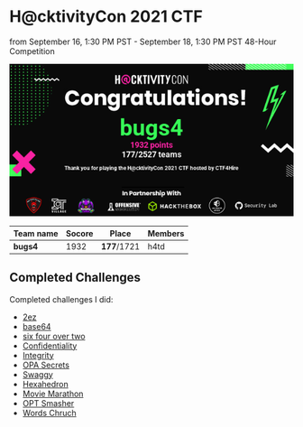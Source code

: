 # H@cktivityCon 2021 CTF
from September 16, 1:30 PM PST - September 18, 1:30 PM PST
48-Hour Competition

![Certificate](Certificate.png)

| Team name | Socore | Place    | Members |
| --------- | ------ | -------- | ------- |
| **bugs4**     | 1932   | **177**/1721 | h4td    |

## Completed Challenges
Completed challenges I did:
* [2ez](Warmups/README.md)
* [base64](Warmups/README.md)
* [six four over two](Warmups/README.md)
* [Confidentiality](Web/README.md)
* [Integrity](Web/README.md)
* [OPA Secrets](Web/README.md)
* [Swaggy](Web/README.md)
* [Hexahedron](Cryptography/README.md)
* [Movie Marathon](Scripting/README.md)
* [OPT Smasher](Scripting/README.md)
* [Words Chruch](Scripting/README.md)